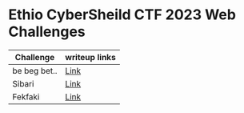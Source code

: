 # Ethio CyberSheild CTF 2023 Web Challenges


| Challenge| writeup links |
| ------------------------------ | --------------------------------- |
| be beg bet.. | [Link](https://etpandish.medium.com/be-beg-bet-challenge-writeup-ethio-cybersheild-ctf-2023-9500116fe53) |
| Sibari | [Link](https://etpandish.medium.com/sibari-challenge-writeup-ethio-cybersheild-ctf-2023-756bb2b3fe02) |
| Fekfaki | [Link](https://etpandish.medium.com/fekfaki-challenge-writeup-ethio-cybersheild-ctf-2023-5fbd7feac0d2) |

 
